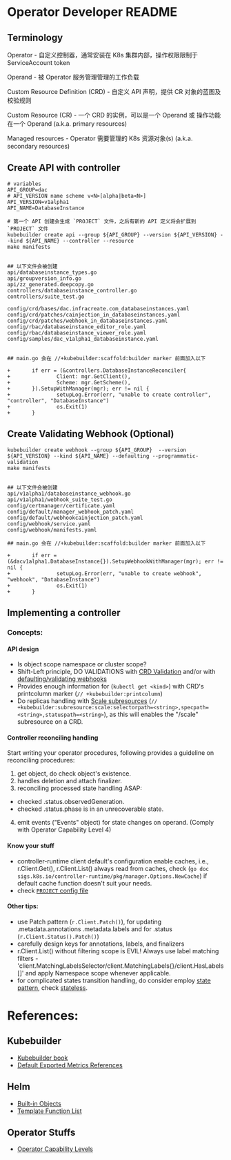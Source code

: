 # Operator Developer README

## Terminology

Operator - 自定义控制器，通常安装在 K8s 集群内部，操作权限限制于 ServiceAccount token

Operand - 被 Operator 服务管理管理的工作负载

Custom Resource Definition (CRD) - 自定义 API 声明，提供 CR 对象的蓝图及校验规则

Custom Resource (CR) - 一个 CRD 的实例，可以是一个 Operand 或 操作功能在一个 Operand (a.k.a. primary resources)

Managed resources - Operator 需要管理的 K8s 资源对象(s) (a.k.a. secondary resources)



## Create API with controller

```
# variables
API_GROUP=dac
# API_VERSION name scheme v<N>[alpha|beta<N>]
API_VERSION=v1alpha1
API_NAME=DatabaseInstance    

# 第一个 API 创建会生成 `PROJECT` 文件，之后有新的 API 定义将会扩展到 `PROJECT` 文件
kubebuilder create api --group ${API_GROUP} --version ${API_VERSION} --kind ${API_NAME} --controller --resource 
make manifests


## 以下文件会被创建
api/databaseinstance_types.go
api/groupversion_info.go
api/zz_generated.deepcopy.go
controllers/databaseinstance_controller.go
controllers/suite_test.go

config/crd/bases/dac.infracreate.com_databaseinstances.yaml
config/crd/patches/cainjection_in_databaseinstances.yaml
config/crd/patches/webhook_in_databaseinstances.yaml
config/rbac/databaseinstance_editor_role.yaml
config/rbac/databaseinstance_viewer_role.yaml
config/samples/dac_v1alpha1_databaseinstance.yaml


## main.go 会在 //+kubebuilder:scaffold:builder marker 前面加入以下

+       if err = (&controllers.DatabaseInstanceReconciler{
+               Client: mgr.GetClient(),
+               Scheme: mgr.GetScheme(),
+       }).SetupWithManager(mgr); err != nil {
+               setupLog.Error(err, "unable to create controller", "controller", "DatabaseInstance")
+               os.Exit(1)
+       }
```


## Create Validating Webhook (Optional)

```
kubebuilder create webhook --group ${API_GROUP}  --version ${API_VERSION} --kind ${API_NAME} --defaulting --programmatic-validation
make manifests


## 以下文件会被创建
api/v1alpha1/databaseinstance_webhook.go
api/v1alpha1/webhook_suite_test.go
config/certmanager/certificate.yaml
config/default/manager_webhook_patch.yaml
config/default/webhookcainjection_patch.yaml
config/webhook/service.yaml
config/webhook/manifests.yaml

## main.go 会在 //+kubebuilder:scaffold:builder marker 前面加入以下

+       if err = (&dacv1alpha1.DatabaseInstance{}).SetupWebhookWithManager(mgr); err != nil {
+               setupLog.Error(err, "unable to create webhook", "webhook", "DatabaseInstance")
+               os.Exit(1)
+       }
```


## Implementing a controller
### Concepts:
#### API design
- Is object scope namespace or cluster scope?
- Shift-Left principle, DO VALIDATIONS with [CRD Validation](https://book.kubebuilder.io/reference/markers/crd-validation.html)
  and/or with [defaulting/validating webhooks](https://book.kubebuilder.io/cronjob-tutorial/webhook-implementation.html)
- Provides enough information for (`kubectl get <kind>`) with CRD's printcolumn marker (`// +kubebuilder:printcolumn`)
- Do replicas handling with [Scale subresources](https://kubernetes.io/docs/tasks/extend-kubernetes/custom-resources/custom-resource-definitions/#scale-subresource) 
  (`// +kubebuilder:subresource:scale:selectorpath=<string>,specpath=<string>,statuspath=<string>`), 
  as this will enables the "/scale" subresource on a CRD.

#### Controller reconciling handling
Start writing your operator procedures, following provides a guideline
on reconciling procedures:
1. get object, do check object's existence.
2. handles deletion and attach finalizer.
3. reconciling processed state handling ASAP:
  - checked .status.observedGeneration.
  - checked .status.phase is in an unrecoverable state.
4. emit events ("Events" object) for state changes on operand. (Comply with Operator Capability Level 4)

#### Know your stuff
- controller-runtime client default's configuration enable caches, i.e., r.Client.Get(), r.Client.List()
  always read from caches, check (`go doc sigs.k8s.io/controller-runtime/pkg/manager.Options.NewCache`) if default cache function doesn't suit your needs.
- check [`PROJECT` config file](https://book.kubebuilder.io/reference/project-config.html) 


#### Other tips:
- use Patch pattern (`r.Client.Patch()`), for updating .metadata.annotations .metadata.labels and for .status (`r.Client.Status().Patch()`)
- carefully design keys for annotations, labels, and finalizers
- r.Client.List() without filtering scope is EVIL! Always use label matching 
  filters - 'client.MatchingLabelsSelector/client.MatchingLabels{}/client.HasLabels[]'
  and apply Namespace scope whenever applicable.
- for complicated states transition handling, do consider employ [state pattern](https://refactoring.guru/design-patterns/state), check [stateless](https://pkg.go.dev/github.com/qmuntal/stateless#readme-export-to-dot-graph).


# References:
## Kubebuilder
- [Kubebuilder book](https://book.kubebuilder.io/introduction.html)
- [Default Exported Metrics References](https://book.kubebuilder.io/reference/metrics-reference.html)

## Helm
- [Built-in Objects](https://helm.sh/docs/chart_template_guide/builtin_objects/)
- [Template Function List](https://helm.sh/docs/chart_template_guide/function_list/)

## Operator Stuffs
- [Operator Capability Levels](https://sdk.operatorframework.io/docs/overview/operator-capabilities/)